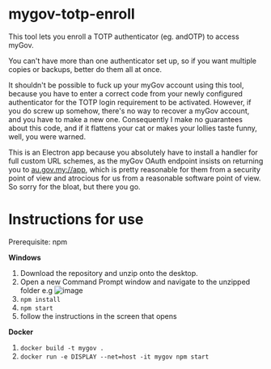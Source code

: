 # mygov-totp-enroll

This tool lets you enroll a TOTP authenticator (eg. andOTP) to access myGov.

You can't have more than one authenticator set up, so if you want multiple copies or backups, better do them all at once.

It shouldn't be possible to fuck up your myGov account using this tool,
because you have to enter a correct code from your newly configured authenticator
for the TOTP login requirement to be activated.
However, if you do screw up somehow, there's no way to recover a myGov account,
and you have to make a new one.  Consequently I make no guarantees about this
code, and if it flattens your cat or makes your lollies taste funny, well, you
were warned.

This is an Electron app because you absolutely have to
install a handler for full custom URL schemes,
as the myGov OAuth endpoint insists on returning you to <au.gov.my://app>,
which is pretty reasonable for them from a security point of view and
atrocious for us from a reasonable software point of view.
So sorry for the bloat, but there you go.

# Instructions for use

Prerequisite: 
npm

**Windows**

1. Download the repository and unzip onto the desktop.
2. Open a new Command Prompt window and navigate to the unzipped folder e.g  ![image](https://user-images.githubusercontent.com/24822223/125901263-a2368895-c0e4-4100-ac70-3ffea6772dbd.png)
3. `npm install`
4. `npm start`
5. follow the instructions in the screen that opens

**Docker**

1. `docker build -t mygov .`
2. `docker run -e DISPLAY --net=host -it mygov npm start`
